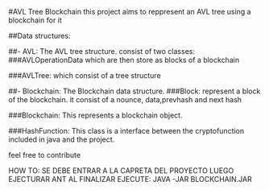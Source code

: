#AVL Tree Blockchain
this project aims to reppresent an AVL tree using a blockchain for it

##Data structures:

##- AVL:
    The AVL tree structure.
    consist of two classes:
###AVLOperationData 
    which are then store as blocks of a blockchain
    
###AVLTree:
    which consist of a tree structure
    
    
    
##- Blockchain:
    The Blockchain data structure.
###Block:
    represent a block of the blockchain.
    it consist of a nounce, data,prevhash and next hash
        
###Blockchain:
    This represents a blockchain object.

###HashFunction:
    This class is a interface between the cryptofunction included in java 
    and the project.
    
feel free to contribute
 

HOW TO:
SE DEBE ENTRAR A LA CAPRETA DEL PROYECTO LUEGO EJECTURAR ANT
AL FINALIZAR EJECUTE:
                        JAVA -JAR BLOCKCHAIN.JAR

